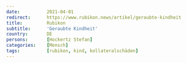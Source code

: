 ```yaml
---
date:          2021-04-01
redirect:      https://www.rubikon.news/artikel/geraubte-kindheit
title:         Rubikon
subtitle:      'Geraubte Kindheit'
country:       DE
persons:       [Hockertz Stefan]
categories:    [Mensch]
tags:          [rubikon, kind, kollateralschäden]
---
```

